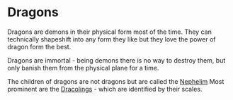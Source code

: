 # Dragons

Dragons are demons in their physical form most of the time. They can technically shapeshift into any form they like but they love the power of dragon form the best.

Dragons are immortal - being demons there is no way to destroy them, but only banish them from the physical plane for a time.

The children of dragons are not dragons but are called the [Nephelim][] Most prominent are the [Dracolings][] - which are identified by their scales.

[Nephelim]: ./Nephelim.md
[Dracolings]: ./Dracolings.md
